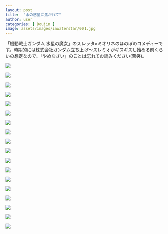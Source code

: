 ```yaml
---
layout: post
title:  "水の惑星に焦がれて"
author: user
categories: [ Doujin ]
image: assets/images/inwaterstar/001.jpg
---
```


「機動戦士ガンダム 水星の魔女」のスレッタ×ミオリネのほのぼのコメディーです。時期的には株式会社ガンダム立ち上げ～スレミオがギスギスし始める前くらいの想定なので、「やめなさい」のことは忘れてお読みください(苦笑)。

![](../assets/images/inwaterstar/001.jpg)

![](../assets/images/inwaterstar/002.jpg)

![](../assets/images/inwaterstar/003.jpg)

![](../assets/images/inwaterstar/004.jpg)

![](../assets/images/inwaterstar/005.jpg)

![](../assets/images/inwaterstar/006.jpg)

![](../assets/images/inwaterstar/007.jpg)

![](../assets/images/inwaterstar/008.jpg)

![](../assets/images/inwaterstar/009.jpg)

![](../assets/images/inwaterstar/010.jpg)

![](../assets/images/inwaterstar/011.jpg)

![](../assets/images/inwaterstar/012.jpg)

![](../assets/images/inwaterstar/013.jpg)

![](../assets/images/inwaterstar/014.jpg)

![](../assets/images/inwaterstar/015.jpg)

![](../assets/images/inwaterstar/016.jpg)

![](../assets/images/inwaterstar/017.jpg)

![](../assets/images/inwaterstar/018.jpg)